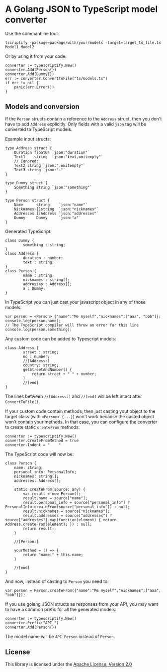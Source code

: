 # A Golang JSON to TypeScript model converter

Use the commantline tool:

    tscriptify -package=package/with/your/models -target=target_ts_file.ts Model1 Model2

Or by using it from your code:

    converter := typescriptify.New()
    converter.Add(Person{})
    converter.Add(Dummy{})
    err := converter.ConvertToFile("ts/models.ts")
    if err != nil {
        panic(err.Error())
    }

## Models and conversion

If the `Person` structs contain a reference to the `Address` struct, then you don't have to add `Address` explicitly. Only fields with a valid `json` tag will be converted to TypeScript models.

Example input structs:

    type Address struct {
        Duration float64 `json:"duration"`
        Text1    string  `json:"text,omitempty"`
        // Ignored:
        Text2 string `json:",omitempty"`
        Text3 string `json:"-"`
    }

    type Dummy struct {
        Something string `json:"something"`
    }

    type Person struct {
        Name      string    `json:"name"`
        Nicknames []string  `json:"nicknames"`
        Addresses []Address `json:"addresses"`
        Dummy     Dummy     `json:"a"`
    }

Generated TypeScript:

    class Dummy {
            something : string;
    }
    class Address {
            duration : number;
            text : string;
    }
    class Person {
            name : string;
            nicknames : string[];
            addresses : Address[];
            a : Dummy;
    }

In TypeScript you can just cast your javascript object in any of those models:

    var person = <Person> {"name":"Me myself","nicknames":["aaa", "bbb"]};
    console.log(person.name);
    // The TypeScript compiler will throw an error for this line
    console.log(person.something);

Any custom code can be added to Typescript models:

    class Address {
            street : string;
            no : number;
            //[Address:]
            country: string;
            getStreetAndNumber() {
                return street + " " + number;
            }
            //[end]
    }

The lines between `//[Address:]` and `//[end]` will be left intact after `ConvertToFile()`.

If your custom code contain methods, then just casting yout object to the target class (with `<Person> {...}`) won't work because the casted object won't contain your methods.
In that case, you can configure the converter to create static `createFrom` methods:

    converter := typescriptify.New()
	converter.CreateFromMethod = true
	converter.Indent = "    "

The TypeScript code will now be:

    class Person {
        name: string;
        personal_info: PersonalInfo;
        nicknames: string[];
        addresses: Address[];

        static createFrom(source: any) {
            var result = new Person();
            result.name = source["name"];
            result.personal_info = source["personal_info"] ? PersonalInfo.createFrom(source["personal_info"]) : null;
            result.nicknames = source["nicknames"];
            result.addresses = source["addresses"] ? source["addresses"].map(function(element) { return Address.createFrom(element); }) : null;
            return result;
        }

        //[Person:]

        yourMethod = () => {
            return "name:" + this.name;
        }

        //[end]
    }

And now, instead of casting to `Person` you need to:

    var person = Person.createFrom({"name":"Me myself","nicknames":["aaa", "bbb"]});

If you use golang JSON structs as responses from your API, you may want to have a common prefix for all the generated models:

    converter := typescriptify.New()
    converter.Prefix("API_")
    converter.Add(Person{})

The model name will be `API_Person` instead of `Person`.

License
-------

This library is licensed under the [Apache License, Version 2.0](http://www.apache.org/licenses/LICENSE-2.0)

